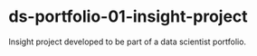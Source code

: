 # ds-portfolio-01-insight-project
Insight project developed to be part of a data scientist portfolio.
